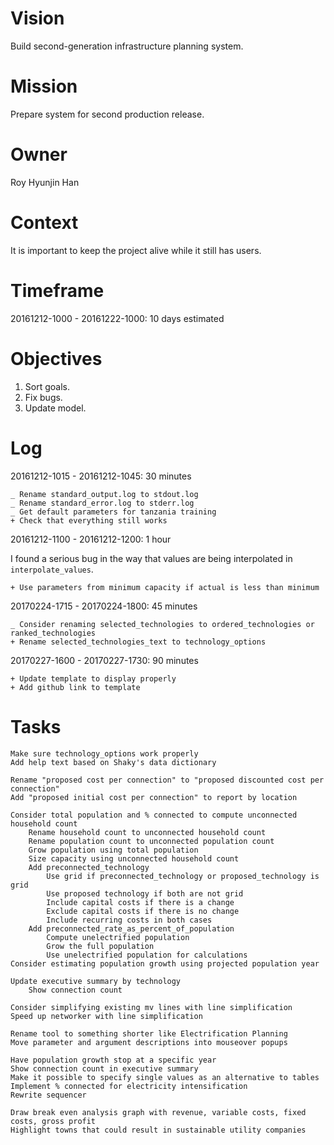 # Vision

Build second-generation infrastructure planning system.

# Mission

Prepare system for second production release.

# Owner

Roy Hyunjin Han

# Context

It is important to keep the project alive while it still has users.

# Timeframe

20161212-1000 - 20161222-1000: 10 days estimated

# Objectives

1. Sort goals.
2. Fix bugs.
3. Update model.

# Log

20161212-1015 - 20161212-1045: 30 minutes

    _ Rename standard_output.log to stdout.log
    _ Rename standard_error.log to stderr.log
    _ Get default parameters for tanzania training
    + Check that everything still works

20161212-1100 - 20161212-1200: 1 hour

I found a serious bug in the way that values are being interpolated in `interpolate_values`.

    + Use parameters from minimum capacity if actual is less than minimum

20170224-1715 - 20170224-1800: 45 minutes

    _ Consider renaming selected_technologies to ordered_technologies or ranked_technologies
    + Rename selected_technologies_text to technology_options

20170227-1600 - 20170227-1730: 90 minutes

    + Update template to display properly
    + Add github link to template

# Tasks

    Make sure technology_options work properly
    Add help text based on Shaky's data dictionary

    Rename "proposed cost per connection" to "proposed discounted cost per connection"
    Add "proposed initial cost per connection" to report by location

    Consider total population and % connected to compute unconnected household count
        Rename household count to unconnected household count
        Rename population count to unconnected population count
        Grow population using total population
        Size capacity using unconnected household count
        Add preconnected_technology
            Use grid if preconnected_technology or proposed_technology is grid
            Use proposed technology if both are not grid
            Include capital costs if there is a change
            Exclude capital costs if there is no change
            Include recurring costs in both cases
        Add preconnected_rate_as_percent_of_population
            Compute unelectrified population
            Grow the full population
            Use unelectrified population for calculations
    Consider estimating population growth using projected population year

    Update executive summary by technology
        Show connection count

    Consider simplifying existing mv lines with line simplification
    Speed up networker with line simplification

    Rename tool to something shorter like Electrification Planning
    Move parameter and argument descriptions into mouseover popups

    Have population growth stop at a specific year
    Show connection count in executive summary
    Make it possible to specify single values as an alternative to tables
    Implement % connected for electricity intensification
    Rewrite sequencer

    Draw break even analysis graph with revenue, variable costs, fixed costs, gross profit
    Highlight towns that could result in sustainable utility companies
